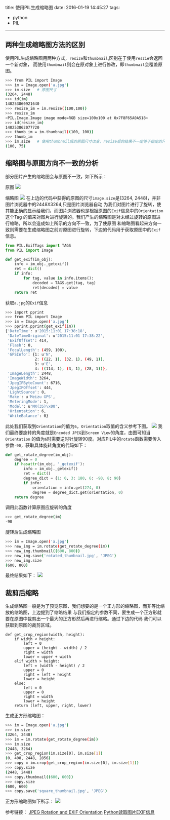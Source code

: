 title: 使用PIL生成缩略图
date: 2016-01-19 14:45:27
tags:
  - python
  - PIL
---

两种生成缩略图方法的区别
-------------------------

使用PIL生成缩略图用两种方式，`resize`和`thumbnail`,区别在于使用`reszie`会返回一个新对象，
而使用`thumbnail`则会在原对象上进行修改，即`thumbnail`会覆盖原图。

```bash
>>> from PIL import Image
>>> im = Image.open('a.jpg')
>>> im.size   # 原图尺寸
(3264, 2448)
>>> id(im)
140253860921640
>>> resize_im = im.resize((100,100))
>>> resize_im
<PIL.Image.Image image mode=RGB size=100x100 at 0x7F8F65A0A518>
>>> id(resize_im)
140253862077720
>>> thumb_im = im.thumbnail((100, 100))
>>> thumb_im
>>> im.size   # 使用thumbnail后的原图尺寸改变，resize后的结果不一定等于指定的尺寸，因为是按比例缩放的
(100, 75)
```

缩略图与原图方向不一致的分析
--------------------------

部分图片产生的缩略图会与原图不一致，如下所示：

原图
![](http://7xkbsf.com1.z0.glb.clouddn.com/16-1-19/43179932.jpg?imageView/2/w/400/q/90)

缩略图
![](http://7xkbsf.com1.z0.glb.clouddn.com/16-1-19/91777846.jpg?imageView/2/w/400/q/90)
在上边的代码中获得的原图的尺寸`image.size`是(3264, 2448)，并非图片浏览器中的2448X3264,只是图片浏览器自动
为我们对图片进行了旋转，使其能正确的显示给我们，而图片浏览器也是根据原图的`Exif`信息中的`Orientation`这个Tag
的值来对图片进行旋转的。我们产生的缩略图是对未经过旋转的原图进行缩略，所以会造成如上所示的方向不一致，为了使原图
和缩略图看起来方向一致则需要在生成缩略图之前对原图进行旋转，下边的代码用于获取原图中的`Exif`信息。

```python
from PIL.ExifTags import TAGS
from PIL import Image

def get_exif(im_obj):
    info = im_obj._getexif()
    ret = dict()
    if info:
        for tag, value in info.items():
            decoded = TAGS.get(tag, tag)
            ret[decoded] = value
    return ret
```
获取`a.jpg`的`Exif`信息
```bash
>>> import pprint
>>> from PIL import Image
>>> im = Image.open('a.jpg')
>>> pprint.pprint(get_exif(im))
{'DateTime': u'2015:11:01 17:38:18',
 'DateTimeOriginal': u'2015:11:01 17:38:22',
 'ExifOffset': 414,
 'Flash': 0,
 'FocalLength': (459, 100),
 'GPSInfo': {1: u'N',
             2: ((22, 1), (32, 1), (49, 1)),
             3: u'E',
             4: ((114, 1), (3, 1), (28, 1))},
 'ImageLength': 2448,
 'ImageWidth': 3264,
 'JpegIFByteCount': 6716,
 'JpegIFOffset': 444,
 'LightSource': 0,
 'Make': u'Meizu GPS',
 'MeteringMode': 1,
 'Model': u'MX(35)\x00',
 'Orientation': 6,
 'WhiteBalance': 0}
```
此处我们获取到`Orientation`的值为`6`，`Orientation`取值的含义参考下图。
![](http://7xkbsf.com1.z0.glb.clouddn.com/16-1-19/36949893.jpg?imageView/2/w/400/q/90)
我们最终要旋转的角度就是`Encoded JPEG`到`Screen View`的角度，由图可知当`Orientation`
的值为`6`时需要逆时针旋转90度。对应PIL中的`rotate`函数需要传入参数`-90`，获取具体旋转角度的代码如下：
```python
def get_rotate_degree(im_obj):
    degree = 0
    if hasattr(im_obj, '_getexif'):
        info = im_obj._getexif()
        ret = dict()
        degree_dict = {1: 0, 3: 180, 6: -90, 8: 90}
        if info:
            orientation = info.get(274, 0)
            degree = degree_dict.get(orientation, 0)
    return degree
```
调用此函数计算原图应旋转的角度
```bash
>>> get_rotate_degree(im)
-90
```
旋转后生成缩略图
```bash
>>> im = Image.open('a.jpg')
>>> new_img = im.rotate(get_rotate_degree(im))
>>> new_img.thumbnail((600, 800))
>>> new_img.save('rotated_thumbnail.jpg', 'JPEG')
>>> new_img.size
(600, 800)
```
最终结果如下：
![](http://7xkbsf.com1.z0.glb.clouddn.com/16-1-19/27325129.jpg?imageView/2/w/400/q/90)

裁剪后缩略
----------

生成缩略图一般是为了预览原图，我们想要的是一个正方形的缩略图，而非等比缩放的缩略图，上边提到了缩略结果
与我们指定的参数不同，要生成一个正方形就要在原图中裁剪出一个最大的正方形然后再进行缩略。通过下边的代码
我们可以获取到原图的裁剪区域。
```
def get_crop_region(width, height):
    if width < height:
        left = 0
        upper = (height - width) / 2
        right = width
        lower = upper + width
    elif width > height:
        left = (width - height) / 2
        upper = 0
        right = left + height
        lower = height
    else:
        left = 0
        upper = 0
        right = width
        lower = height
    return (left, upper, right, lower)
```
生成正方形缩略图：
```bash
>>> im = Image.open('a.jpg')
>>> im.size
(3264, 2448)
>>> im = im.rotate(get_rotate_degree(im))
>>> im.size
(2448, 3264)
>>> get_crop_region(im.size[0], im.size[1])
(0, 408, 2448, 2856)
>>> copy = im.crop(get_crop_region(im.size[0], im.size[1]))
>>> copy.size
(2448, 2448)
>>> copy.thumbnail((600, 600))
>>> copy.size
(600, 600)
>>> copy.save('square_thumbnail.jpg', 'JPEG')
```
正方形缩略图如下所示：
![](http://7xkbsf.com1.z0.glb.clouddn.com/16-1-19/35458890.jpg?imageView/2/w/400/q/90)


参考链接：
[JPEG Rotation and EXIF Orientation](http://www.impulseadventure.com/photo/exif-orientation.html)
[Python读取图片EXIF信息](http://www.jb51.net/article/52063.htm)
